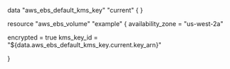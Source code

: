 data "aws_ebs_default_kms_key" "current" { }

resource "aws_ebs_volume" "example" {
  availability_zone = "us-west-2a"

  encrypted         = true
  kms_key_id        = "${data.aws_ebs_default_kms_key.current.key_arn}"

}
